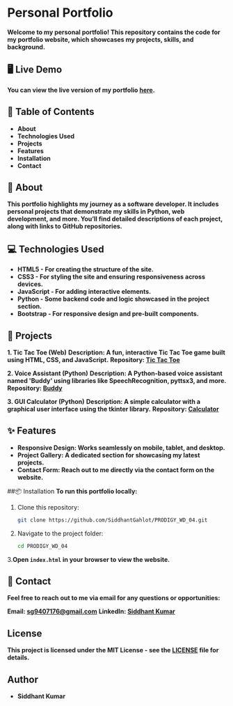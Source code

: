 # Personal Portfolio
**Welcome to my personal portfolio! This repository contains the code for my portfolio website, which showcases my projects, skills, and background.**

## 🖥️ Live Demo
**You can view the live version of my portfolio [here](https://siddhantgahlot.github.io/PRODIGY_WD_04/).**

## 🔗 Table of Contents
- **About**
- **Technologies Used**
- **Projects**
- **Features**
- **Installation**
- **Contact**

## 📖 About
**This portfolio highlights my journey as a software developer. It includes personal projects that demonstrate my skills in Python, web development, and more. You’ll find detailed descriptions of each project, along with links to GitHub repositories.**

## 💻 Technologies Used
- **HTML5 - For creating the structure of the site.**
- **CSS3 - For styling the site and ensuring responsiveness across devices.**
- **JavaScript - For adding interactive elements.**
- **Python - Some backend code and logic showcased in the project section.**
- **Bootstrap - For responsive design and pre-built components.**

## 🚀 Projects
**1. Tic Tac Toe (Web)**
**Description: A fun, interactive Tic Tac Toe game built using HTML, CSS, and JavaScript.**
**Repository: [Tic Tac Toe](https://github.com/SiddhantGahlot/PRODIGY_WD_03)**

**2. Voice Assistant (Python)**
**Description: A Python-based voice assistant named 'Buddy' using libraries like SpeechRecognition, pyttsx3, and more.**
**Repository: [Buddy](https://github.com/SiddhantGahlot/Voice_Assistant_Project)**

**3. GUI Calculator (Python)**
**Description: A simple calculator with a graphical user interface using the tkinter library.**
**Repository: [Calculator](https://github.com/SiddhantGahlot/GUI_Calculator)**

## ✨ Features
- **Responsive Design: Works seamlessly on mobile, tablet, and desktop.**
- **Project Gallery: A dedicated section for showcasing my latest projects.**
- **Contact Form: Reach out to me directly via the contact form on the website.**

##📦 Installation
**To run this portfolio locally:**
1. Clone this repository:
   ```bash
   git clone https://github.com/SiddhantGahlot/PRODIGY_WD_04.git

2. Navigate to the project folder:
   ```bash
   cd PRODIGY_WD_04

3.**Open `index.html` in your browser to view the website.**

## 📧 Contact
**Feel free to reach out to me via email for any questions or opportunities:**

**Email: sg9407176@gmail.com**
**LinkedIn: [Siddhant Kumar](linkedin.com/in/siddhant-gahlot-b91929308)**

## License
**This project is licensed under the MIT License - see the [LICENSE](https://github.com/SiddhantGahlot/PRODIGY_WD_04/blob/main/LICENSE) file for details.**

## Author
- **Siddhant Kumar**





